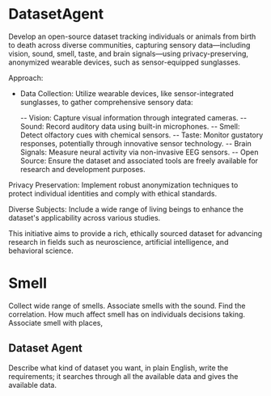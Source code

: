# DatasetAgent

Develop an open-source dataset tracking individuals or animals from birth to death across diverse communities, capturing sensory data—including vision, sound, smell, taste, and brain signals—using privacy-preserving, anonymized wearable devices, such as sensor-equipped sunglasses.

Approach:

- Data Collection: Utilize wearable devices, like sensor-integrated sunglasses, to gather comprehensive sensory data:

    -- Vision: Capture visual information through integrated cameras.
    -- Sound: Record auditory data using built-in microphones.
    -- Smell: Detect olfactory cues with chemical sensors.
    -- Taste: Monitor gustatory responses, potentially through innovative sensor technology.
    -- Brain Signals: Measure neural activity via non-invasive EEG sensors.
    -- Open Source: Ensure the dataset and associated tools are freely available for research and development purposes.

Privacy Preservation: Implement robust anonymization techniques to protect individual identities and comply with ethical standards.

Diverse Subjects: Include a wide range of living beings to enhance the dataset's applicability across various studies.

This initiative aims to provide a rich, ethically sourced dataset for advancing research in fields such as neuroscience, artificial intelligence, and behavioral science.

# Smell

Collect wide range of smells.
Associate smells with the sound.
Find the correlation.
How much affect smell has on individuals decisions taking.
Associate smell with places, 

## Dataset Agent

Describe what kind of dataset you want, in plain English, write the requirements; it searches through all the available data and gives the available data.
